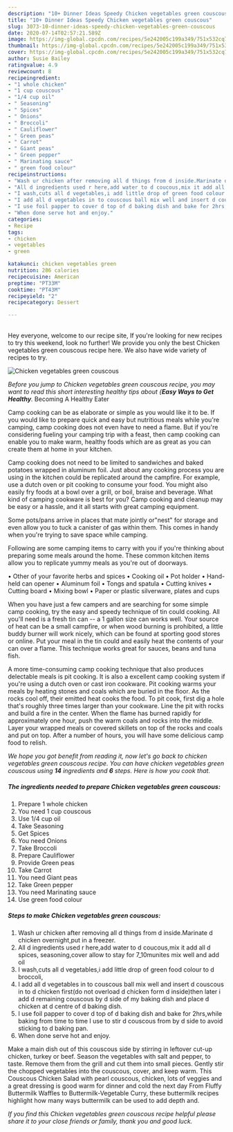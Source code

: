 ```yaml
---
description: "10+ Dinner Ideas Speedy Chicken vegetables green couscous"
title: "10+ Dinner Ideas Speedy Chicken vegetables green couscous"
slug: 3073-10-dinner-ideas-speedy-chicken-vegetables-green-couscous
date: 2020-07-14T02:57:21.589Z
image: https://img-global.cpcdn.com/recipes/5e242005c199a349/751x532cq70/chicken-vegetables-green-couscous-recipe-main-photo.jpg
thumbnail: https://img-global.cpcdn.com/recipes/5e242005c199a349/751x532cq70/chicken-vegetables-green-couscous-recipe-main-photo.jpg
cover: https://img-global.cpcdn.com/recipes/5e242005c199a349/751x532cq70/chicken-vegetables-green-couscous-recipe-main-photo.jpg
author: Susie Bailey
ratingvalue: 4.9
reviewcount: 8
recipeingredient:
- "1 whole chicken"
- "1 cup couscous"
- "1/4 cup oil"
- " Seasoning"
- " Spices"
- " Onions"
- " Broccoli"
- " Cauliflower"
- " Green peas"
- " Carrot"
- " Giant peas"
- " Green pepper"
- " Marinating sauce"
- " green food colour"
recipeinstructions:
- "Wash ur chicken after removing all d things from d inside.Marinate d chicken overnight,put in a freezer."
- "All d ingredients used r here,add water to d coucous,mix it add all d spices, seasoning,cover allow to stay for 7_10munites mix well and add oil"
- "I wash,cuts all d vegetables,i add little drop of green food colour to d broccoli,"
- "I add all d vegetables in to couscous ball mix well and insert d couscous in to d chicken first(do not overload d chicken form d inside)then later i add d remaining couscous by d side of my baking dish and place d chicken at d centre of d baking dish."
- "I use foil papper to cover d top of d baking dish and bake for 2hrs,while baking from time to time I use to stir d couscous from by d side to avoid sticking to d baking pan."
- "When done serve hot and enjoy."
categories:
- Recipe
tags:
- chicken
- vegetables
- green

katakunci: chicken vegetables green 
nutrition: 286 calories
recipecuisine: American
preptime: "PT33M"
cooktime: "PT43M"
recipeyield: "2"
recipecategory: Dessert

---
```

<br>
Hey everyone, welcome to our recipe site, If you're looking for new recipes to try this weekend, look no further! We provide you only the best Chicken vegetables green couscous recipe here. We also have wide variety of recipes to try.
<br>


![Chicken vegetables green couscous](https://img-global.cpcdn.com/recipes/5e242005c199a349/751x532cq70/chicken-vegetables-green-couscous-recipe-main-photo.jpg)

<i>Before you jump to Chicken vegetables green couscous recipe, you may want to read this short interesting healthy tips about {<strong>Easy Ways to Get Healthy</strong>.</i>
Becoming A Healthy Eater

    
Camp cooking can be as elaborate or simple as you would like it to be. If you would like to prepare quick and easy but nutritious meals while you're camping, camp cooking does not even have to need a flame. But if you're considering fueling your camping trip with a feast, then camp cooking can enable you to make warm, healthy foods which are as great as you can create them at home in your kitchen.

Camp cooking does not need to be limited to sandwiches and baked potatoes wrapped in aluminum foil.  Just about any cooking process you are using in the kitchen could be replicated around the campfire. For example, use a dutch oven or pit cooking to consume your food. You might also easily fry foods at a bowl over a grill, or boil, braise and beverage. What kind of camping cookware is best for you? Camp cooking and cleanup may be easy or a hassle, and it all starts with great camping equipment.

Some pots/pans arrive in places that mate jointly or"nest" for storage and even allow you to tuck a canister of gas within them. This comes in handy when you're trying to save space while camping.

Following are some camping items to carry with you if you're thinking about preparing some meals around the home. These common kitchen items allow you to replicate yummy meals as you're out of doorways.


• Other of your favorite herbs and spices
• Cooking oil
• Pot holder
• Hand-held can opener
• Aluminum foil
• Tongs and spatula
• Cutting knives
• Cutting board
• Mixing bowl
• Paper or plastic silverware, plates and cups

When you have just a few campers and are searching for some simple camp cooking, try the easy and speedy technique of tin could cooking. All you'll need is a fresh tin can -- a 1 gallon size can works well. Your source of heat can be a small campfire, or when wood burning is prohibited, a little buddy burner will work nicely, which can be found at sporting good stores or online. Put your meal in the tin could and easily heat the contents of your can over a flame.  This technique works great for sauces, beans and tuna fish.

A more time-consuming camp cooking technique that also produces delectable meals is pit cooking.  It is also a excellent camp cooking system if you're using a dutch oven or cast iron cookware. Pit cooking warms your meals by heating stones and coals which are buried in the floor. As the rocks cool off, their emitted heat cooks the food. To pit cook, first dig a hole that's roughly three times larger than your cookware. Line the pit with rocks and build a fire in the center. When the flame has burned rapidly for approximately one hour, push the warm coals and rocks into the middle. Layer your wrapped meals or covered skillets on top of the rocks and coals and put on top. After a number of hours, you will have some delicious camp food to relish.


<i>We hope you got benefit from reading it, now let's go back to chicken vegetables green couscous recipe. You can have chicken vegetables green couscous using <strong>14</strong> ingredients and <strong>6</strong> steps. Here is how you cook that.
</i>

##### The ingredients needed to prepare Chicken vegetables green couscous:

1. Prepare 1 whole chicken
1. You need 1 cup couscous
1. Use 1/4 cup oil
1. Take  Seasoning
1. Get  Spices
1. You need  Onions
1. Take  Broccoli
1. Prepare  Cauliflower
1. Provide  Green peas
1. Take  Carrot
1. You need  Giant peas
1. Take  Green pepper
1. You need  Marinating sauce
1. Use  green food colour


##### Steps to make Chicken vegetables green couscous:

1. Wash ur chicken after removing all d things from d inside.Marinate d chicken overnight,put in a freezer.
1. All d ingredients used r here,add water to d coucous,mix it add all d spices, seasoning,cover allow to stay for 7_10munites mix well and add oil
1. I wash,cuts all d vegetables,i add little drop of green food colour to d broccoli,
1. I add all d vegetables in to couscous ball mix well and insert d couscous in to d chicken first(do not overload d chicken form d inside)then later i add d remaining couscous by d side of my baking dish and place d chicken at d centre of d baking dish.
1. I use foil papper to cover d top of d baking dish and bake for 2hrs,while baking from time to time I use to stir d couscous from by d side to avoid sticking to d baking pan.
1. When done serve hot and enjoy.


Make a main dish out of this couscous side by stirring in leftover cut-up chicken, turkey or beef. Season the vegetables with salt and pepper, to taste. Remove them from the grill and cut them into small pieces. Gently stir the chopped vegetables into the couscous, cover, and keep warm. This Couscous Chicken Salad with pearl couscous, chicken, lots of veggies and a great dressing is good warm for dinner and cold the next day From Fluffy Buttermilk Waffles to Buttermilk-Vegetable Curry, these buttermilk recipes highlight how many ways buttermilk can be used to add depth and. 

<i>If you find this Chicken vegetables green couscous recipe helpful please share it to your close friends or family, thank you and good luck.</i>
